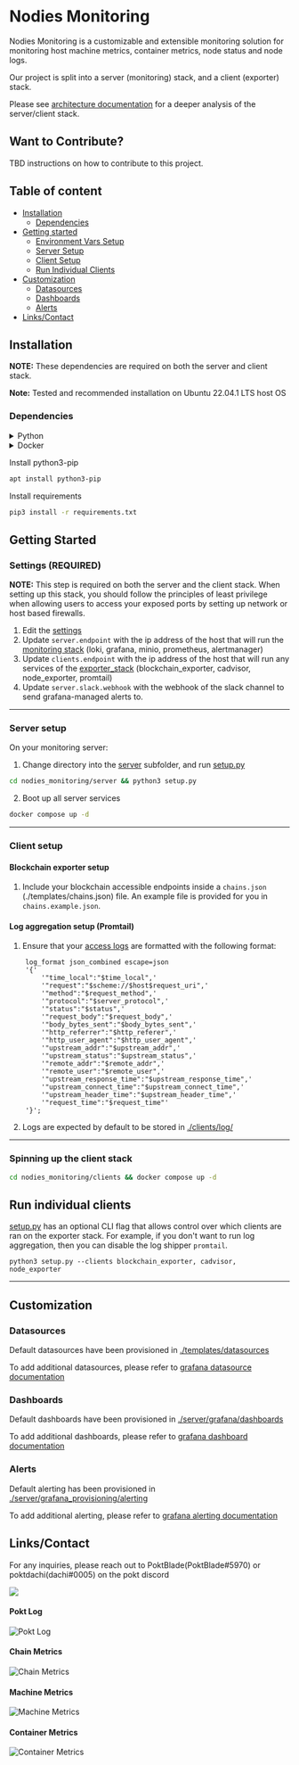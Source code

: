 # Nodies Monitoring

Nodies Monitoring is a customizable and extensible monitoring solution for monitoring host machine metrics, container metrics, node status and node logs. 

Our project is split into a server (monitoring) stack, and a client (exporter) stack.

Please see [architecture documentation](./architecture.md) for a deeper analysis of the server/client stack.

## Want to Contribute?
TBD instructions on how to contribute to this project.

## Table of content

- [Installation](#installation)
    - [Dependencies](#dependencies)
- [Getting started](#getting-started)
    - [Environment Vars Setup](#environment-vars-setup-required)
    - [Server Setup](#server-setup)
    - [Client Setup](#client-setup)
    - [Run Individual Clients](#run-individual-clients)
- [Customization](#customization)
    - [Datasources](#datasources)
    - [Dashboards](#dashboards)
    - [Alerts](#alerts)
- [Links/Contact](#linkscontact)

## Installation

**NOTE:** These dependencies are required on both the server and client stack.

**Note:** Tested and recommended installation on Ubuntu 22.04.1 LTS host OS

### Dependencies

<details>
<summary>Python</summary>

<a href="https://www.python.org/downloads/release/python-3106/">Python 3.10.6</a>

</details>

<details>
<summary>Docker</summary>

Uninstall existing docker
```bash
sudo apt-get remove docker docker-engine docker.io containerd runc
```

Install required packages
```bash
sudo apt-get update
sudo apt-get install \
    ca-certificates \
    curl \
    gnupg \
    lsb-release
```

Add docker official GPG key
```bash
sudo mkdir -p /etc/apt/keyrings
curl -fsSL https://download.docker.com/linux/ubuntu/gpg | sudo gpg --dearmor -o /etc/apt/keyrings/docker.gpg
```

Setup docker repo
```bash
echo \
  "deb [arch=$(dpkg --print-architecture) signed-by=/etc/apt/keyrings/docker.gpg] https://download.docker.com/linux/ubuntu \
  $(lsb_release -cs) stable" | sudo tee /etc/apt/sources.list.d/docker.list > /dev/null
```

Update apt package index
```bash
sudo apt-get update
```

Install latest docker
```bash
sudo apt-get install docker-ce docker-ce-cli containerd.io docker-compose-plugin
```
</details>

Install python3-pip
```bash
apt install python3-pip
```

Install requirements
```bash
pip3 install -r requirements.txt
```

## Getting Started

### Settings (REQUIRED)

**NOTE:** This step is required on both the server and the client stack. When setting up this stack, you should follow the principles of least privilege when allowing users to access your exposed ports by setting up network or host based firewalls.

1. Edit the [settings](./server/settings.yml)
2. Update `server.endpoint` with the ip address of the host that will run the [monitoring stack](./server) (loki, grafana, minio, prometheus, alertmanager)
3. Update `clients.endpoint` with the ip address of the host that will run any services of the [exporter_stack](./clients) (blockchain_exporter, cadvisor, node_exporter, promtail)
4. Update `server.slack.webhook` with the webhook of the slack channel to send grafana-managed alerts to.

---

### Server setup 

On your monitoring server:

1. Change directory into the [server](./server) subfolder, and run [setup.py](./server/setup.py)
```bash
cd nodies_monitoring/server && python3 setup.py
```

2. Boot up all server services
```bash
docker compose up -d
```
----
### Client setup

#### Blockchain exporter setup

1. Include your blockchain accessible endpoints inside a `chains.json` (./templates/chains.json) file. An example file is provided for you in `chains.example.json`.

#### Log aggregation setup (Promtail)
1. Ensure that your [access logs](https://docs.nginx.com/nginx/admin-guide/monitoring/logging/) are formatted with the following format:
```
    log_format json_combined escape=json
    '{'
        '"time_local":"$time_local",'
        '"request":"$scheme://$host$request_uri",'
        '"method":"$request_method",'
        '"protocol":"$server_protocol",'
        '"status":"$status",'
        '"request_body":"$request_body",'
        '"body_bytes_sent":"$body_bytes_sent",'
        '"http_referrer":"$http_referer",'
        '"http_user_agent":"$http_user_agent",'
        '"upstream_addr":"$upstream_addr",'
        '"upstream_status":"$upstream_status",'
        '"remote_addr":"$remote_addr",'
        '"remote_user":"$remote_user",'
        '"upstream_response_time":"$upstream_response_time",'
        '"upstream_connect_time":"$upstream_connect_time",'
        '"upstream_header_time":"$upstream_header_time",'
        '"request_time":"$request_time"'
    '}';
```
2. Logs are expected by default to be stored in [./clients/log/](./clients/log)

---

### Spinning up the client stack
```bash
cd nodies_monitoring/clients && docker compose up -d
```

## Run individual clients
 [setup.py](./server/setup.py) has an optional CLI flag that allows control over which clients are ran on the exporter stack. For example, if you don't want to run log aggregation, then you can disable the log shipper `promtail`.

`python3 setup.py --clients blockchain_exporter, cadvisor, node_exporter`

---

## Customization

### Datasources

Default datasources have been provisioned in [./templates/datasources](./templates/datasources)

To add additional datasources, please refer to [grafana datasource documentation](https://grafana.com/docs/grafana/latest/administration/provisioning/#data-sources)

### Dashboards

Default dashboards have been provisioned in [./server/grafana/dashboards](./server/grafana/dashboards)

To add additional dashboards, please refer to [grafana dashboard documentation](https://grafana.com/docs/grafana/latest/administration/provisioning/#dashboards)

### Alerts

Default alerting has been provisioned in [./server/grafana_provisioning/alerting](./server/grafana_provisioning/alerting)

To add additional alerting, please refer to [grafana alerting documentation](https://grafana.com/docs/grafana/latest/administration/provisioning/#alerting)

## Links/Contact

For any inquiries, please reach out to PoktBlade(PoktBlade#5970) or poktdachi(dachi#0005) on the pokt discord

[![](https://dcbadge.vercel.app/api/server/pokt)](https://discord.gg/pokt)

#### Pokt Log

![Pokt Log](documentation/dashboards/pokt_log.png)


#### Chain Metrics

![Chain Metrics](documentation/dashboards/chain_metrics.png)


#### Machine Metrics

![Machine Metrics](documentation/dashboards/machine_metrics.png)

#### Container Metrics

![Container Metrics](documentation/dashboards/container_metrics.png)


